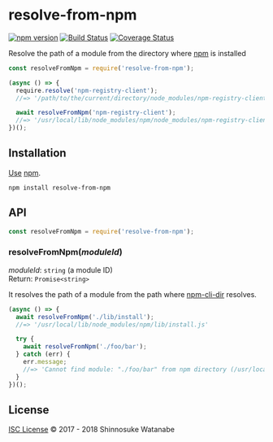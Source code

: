 # resolve-from-npm

[![npm version](https://img.shields.io/npm/v/resolve-from-npm.svg)](https://www.npmjs.com/package/resolve-from-npm)
[![Build Status](https://travis-ci.org/shinnn/resolve-from-npm.svg?branch=master)](https://travis-ci.org/shinnn/resolve-from-npm)
[![Coverage Status](https://img.shields.io/coveralls/shinnn/resolve-from-npm.svg)](https://coveralls.io/github/shinnn/resolve-from-npm)

Resolve the path of a module from the directory where [npm](https://www.npmjs.com/package/npm) is installed

```javascript
const resolveFromNpm = require('resolve-from-npm');

(async () => {
  require.resolve('npm-registry-client');
  //=> '/path/to/the/current/directory/node_modules/npm-registry-client/index.js'

  await resolveFromNpm('npm-registry-client');
  //=> '/usr/local/lib/node_modules/npm/node_modules/npm-registry-client/index.js'
})();
```

## Installation

[Use](https://docs.npmjs.com/cli/install) [npm](https://docs.npmjs.com/getting-started/what-is-npm).

```
npm install resolve-from-npm
```

## API

```javascript
const resolveFromNpm = require('resolve-from-npm');
```

### resolveFromNpm(*moduleId*)

*moduleId*: `string` (a module ID)  
Return: `Promise<string>`

It resolves the path of a module from the path where [npm-cli-dir](https://github.com/shinnn/npm-cli-dir) resolves.

```javascript
(async () => {
  await resolveFromNpm('./lib/install');
  //=> '/usr/local/lib/node_modules/npm/lib/install.js'

  try {
    await resolveFromNpm('./foo/bar');
  } catch (err) {
    err.message;
    //=> 'Cannot find module: "./foo/bar" from npm directory (/usr/local/lib/node_modules/npm).'
  }
})();
```

## License

[ISC License](./LICENSE) © 2017 - 2018 Shinnosuke Watanabe
